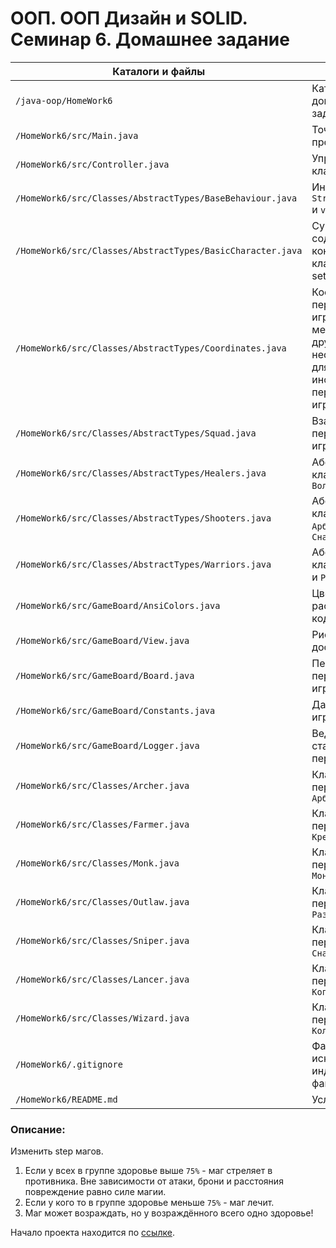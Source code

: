 # ООП. ООП Дизайн и SOLID. Семинар 6. Домашнее задание

Каталоги и файлы                                           | Описание
-----------------------------------------------------------|-----------------------------------------------------
`/java-oop/HomeWork6`                                      | Каталог файлов домашнего задания
`/HomeWork6/src/Main.java`                                 | Точка входа в программу
`/HomeWork6/src/Controller.java`                           | Управляющий класс
`/HomeWork6/src/Classes/AbstractTypes/BaseBehaviour.java`  | Интерфейс `String getInfo()` и `void step()`
`/HomeWork6/src/Classes/AbstractTypes/BasicCharacter.java` | Суперкласс, содержащий конструктор класса, get() и set()
`/HomeWork6/src/Classes/AbstractTypes/Coordinates.java`    | Координаты персонажей на игровой доске методы, а также другие методы, необходимые для вывода информации о персонажах игры
`/HomeWork6/src/Classes/AbstractTypes/Squad.java`          | Взаимедействие персонажей на игровой доске
`/HomeWork6/src/Classes/AbstractTypes/Healers.java`        | Абстартактный класс `Монаха` и `Волшебника`
`/HomeWork6/src/Classes/AbstractTypes/Shooters.java`       | Абстартактный класс `Арбалетчика` и `Снайпера`
`/HomeWork6/src/Classes/AbstractTypes/Warriors.java`       | Абстартактный класс `Копейщика` и `Разбойника`
`/HomeWork6/src/GameBoard/AnsiColors.java`                 | Цвета раскраски в кодировке ANSI
`/HomeWork6/src/GameBoard/View.java`                       | Рисует игровую доску в консоли
`/HomeWork6/src/GameBoard/Board.java`                      | Передвижение персонажа на игровой доске
`/HomeWork6/src/GameBoard/Constants.java`                  | Данные для игровой доски
`/HomeWork6/src/GameBoard/Logger.java`                     | Ведение статистики персонажей
`/HomeWork6/src/Classes/Archer.java`                       | Класс персонажа `Арбалетчик`
`/HomeWork6/src/Classes/Farmer.java`                       | Класс персонажа `Крестьянин`
`/HomeWork6/src/Classes/Monk.java`                         | Класс персонажа `Монах`
`/HomeWork6/src/Classes/Outlaw.java`                       | Класс персонажа `Разбойник`
`/HomeWork6/src/Classes/Sniper.java`                       | Класс персонажа `Снайпер`
`/HomeWork6/src/Classes/Lancer.java`                       | Класс персонажа `Копейщик`
`/HomeWork6/src/Classes/Wizard.java`                       | Класс персонажа `Колдун`
`/HomeWork6/.gitignore`                                    | Файл для исключения из индексации Git файлов и папок
`/HomeWork6/README.md`                                     | Условие задачи

### Описание:

Изменить step магов.
1. Если у всех в группе здоровье выше `75%` - маг стреляет в противника. Вне зависимости от атаки, брони и расстояния повреждение равно силе магии.
2. Если у кого то в группе здоровье меньше `75%` - маг лечит.
3. Маг может возраждать, но у возраждённого всего одно здоровье!

Начало проекта находится по [ссылке](https://github.com/dfedoroff/java/tree/main/java-oop/HomeWork1).

